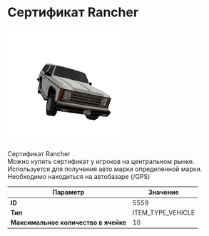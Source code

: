 # Сертификат Rancher

![Item Image](../img/5559.webp?raw=true)

Сертификат Rancher<br>Можно купить сертификат у игроков на центральном рынке.<br>Используется для получения авто марки определенной марки.<br>Необходимо находиться на автобазаре (/GPS)


| Параметр | Значение |
|----------|----------|
| **ID** | 5559 |
| **Тип** | ITEM_TYPE_VEHICLE |
| **Максимальное количество в ячейке** | 10 |

